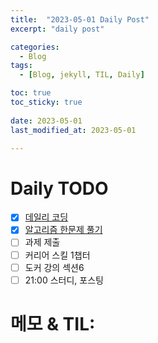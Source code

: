 ```yaml
---
title:  "2023-05-01 Daily Post"
excerpt: "daily post"

categories:
  - Blog
tags:
  - [Blog, jekyll, TIL, Daily]

toc: true
toc_sticky: true
 
date: 2023-05-01
last_modified_at: 2023-05-01

---
```


# Daily TODO

- [x] [데일리 코딩](https://urclass.codestates.com/classroom/33)
- [x] [알고리즘 한문제 풀기](https://www.acmicpc.net/step)
- [ ] 과제 제출
- [ ] 커리어 스킬 1챕터
- [ ] 도커 강의 섹션6
- [ ] 21:00 스터디, 포스팅

# 메모 & TIL: 


